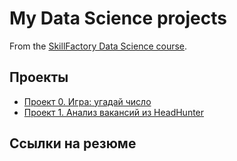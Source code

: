 # My Data Science projects

From the [SkillFactory Data Science course](https://skilfactory.ru/data-scientist).

## Проекты

* [Проект 0. Игра: угадай число](https://github.com/Abricovich/Abricovich-sf_data_science/tree/master/project_0)
* [Проект 1. Анализ вакансий из HeadHunter](https://github.com/Abricovich/Abricovich-sf_data_science/tree/master/project_1)


## Ссылки на резюме